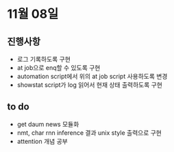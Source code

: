 # 11월 08일

## 진행사항
- 로그 기록하도록 구현
- at job으로 enq할 수 있도록 구현
- automation script에서 위의 at job script 사용하도록 변경
- showstat script가 log 읽어서 현재 상태 출력하도록 구현


## to do
- get daum news 모듈화
- nmt, char rnn inference 결과 unix style 출력으로 구현
- attention 개념 공부
